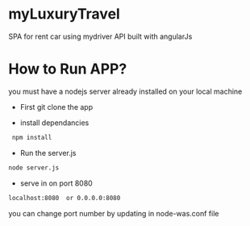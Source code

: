 # myLuxuryTravel
SPA for rent car using mydriver API built with angularJs

# How to Run APP?
you must have a nodejs server already installed on your local machine

 - First git clone the app
 
 - install dependancies 
 
 ```bash
  npm install
 ```
- Run the server.js

```bash
node server.js
```
- serve in on port 8080
```bash
localhost:8080  or 0.0.0.0:8080
```
you can change port number by updating in node-was.conf file

